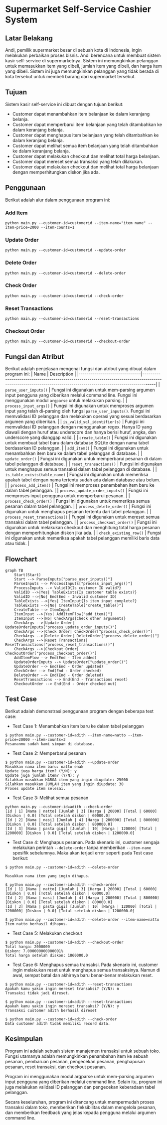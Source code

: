 # Supermarket Self-Service Cashier System

## Latar Belakang
Andi, pemilik supermarket besar di sebuah kota di Indonesia, ingin melakukan perbaikan proses bisnis. Andi berencana untuk membuat sistem kasir self-service di supermarketnya. Sistem ini memungkinkan pelanggan untuk memasukkan item yang dibeli, jumlah item yang dibeli, dan harga item yang dibeli. Sistem ini juga memungkinkan pelanggan yang tidak berada di kota tersebut untuk membeli barang dari supermarket tersebut.

## Tujuan
Sistem kasir self-service ini dibuat dengan tujuan berikut:
- Customer dapat menambahkan item belanjaan ke dalam keranjang belanja.
- Customer dapat memperbarui item belanjaan yang telah ditambahkan ke dalam keranjang belanja.
- Customer dapat menghapus item belanjaan yang telah ditambahkan ke dalam keranjang belanja.
- Customer dapat melihat semua item belanjaan yang telah ditambahkan ke dalam keranjang belanja.
- Customer dapat melakukan checkout dan melihat total harga belanjaan.
- Customer dapat mereset semua transaksi yang telah dilakukan.
- Customer dapat melakukan checkout dan melihat total harga belanjaan dengan memperhitungkan diskon jika ada.


## Penggunaan
Berikut adalah alur dalam penggunaan program ini:
### Add Item
`python main.py --customer-id=customerid --item-name="item name" --item-price=2000 --item-counts=1`
### Update Order
`python main.py --customer-id=customerid --update-order`
### Delete Order
`python main.py --customer-id=customerid --delete-order`
### Check Order
`python main.py --customer-id=customerid --check-order`
### Reset Transactions
`python main.py --customer-id=customerid --reset-transactions`
### Checkout Order
`python main.py --customer-id=customerid --checkout-order`

## Fungsi dan Atribut
Berikut adalah penjelasan mengenai fungsi dan atribut yang dibuat dalam program ini:
| Name                          | Description                                                                                                                                                      |
|-------------------------------|------------------------------------------------------------------------------------------------------------------------------------------------------------------|
| `parse_user_inputs()`         | Fungsi ini digunakan untuk mem-parsing argumen input pengguna yang diberikan melalui command line. Fungsi ini menggunakan modul `argparse` untuk melakukan parsing. |
| `process_input_args()`        | Fungsi ini digunakan untuk memproses argumen input yang telah di-parsing oleh fungsi `parse_user_inputs()`. Fungsi ini memvalidasi ID pelanggan dan melakukan operasi yang sesuai berdasarkan argumen yang diberikan. |
| `is_valid_sql_identifier(s)` | Fungsi ini memvalidasi ID pelanggan dengan menggunakan regex. Hanya ID yang diawali dengan huruf atau underscore dan hanya berisi huruf, angka, dan underscore yang dianggap valid. |
| `create_table()`              | Fungsi ini digunakan untuk membuat tabel baru dalam database SQLite dengan nama tabel berdasarkan ID pelanggan. |
| `add_item()`                  | Fungsi ini digunakan untuk menambahkan item baru ke dalam tabel pelanggan di database. |
| `update_order()`              | Fungsi ini digunakan untuk memperbarui pesanan di dalam tabel pelanggan di database. |
| `reset_transactions()`        | Fungsi ini digunakan untuk menghapus semua transaksi dalam tabel pelanggan di database. |
| `is_table_exists(table_name)` | Fungsi ini digunakan untuk memeriksa apakah tabel dengan nama tertentu sudah ada dalam database atau belum. |
| `process_add_item()`          | Fungsi ini memproses penambahan item baru ke dalam tabel pelanggan. |
| `process_update_order_inputs()` | Fungsi ini memproses input pengguna untuk memperbarui pesanan. |
| `process_check_order()`       | Fungsi ini digunakan untuk memeriksa semua pesanan dalam tabel pelanggan. |
| `process_delete_order()`      | Fungsi ini digunakan untuk menghapus pesanan tertentu dari tabel pelanggan. |
| `process_reset_transactions()` | Fungsi ini digunakan untuk mereset semua transaksi dalam tabel pelanggan. |
| `process_checkout_order()`    | Fungsi ini digunakan untuk melakukan checkout dan menghitung total harga pesanan dengan memperhitungkan diskon jika ada. |
| `check_existing_row()`        | Fungsi ini digunakan untuk memeriksa apakah tabel pelanggan memiliki baris data atau tidak. |

## Flowchart
```mermaid
graph TB
    Start(Start)
    Start --> ParseInputs["parse_user_inputs()"]
    ParseInputs --> ProcessInputs["process_input_args()"]
    ProcessInputs --> ValidID{Is customer ID valid?}
    ValidID -->|Yes| TableExists{Is customer table exists?}
    ValidID -->|No| End(End - Invalid customer ID)
    TableExists -->|Yes| ItemInput{Is item input complete?}
    TableExists -->|No| CreateTable["create_table()"]
    CreateTable --> ItemInput
    ItemInput -->|Yes| AddItemFlow["add_item()"]
    ItemInput -->|No| CheckArgs{Check other arguments}
    CheckArgs -->|Update Order| UpdateOrderInputs["process_update_order_inputs()"]
    CheckArgs -->|Check Order| CheckOrder["process_check_order()"]
    CheckArgs -->|Delete Order| DeleteOrder["process_delete_order()"]
    CheckArgs -->|Reset Transactions| ResetTransactions["process_reset_transactions()"]
    CheckArgs -->|Checkout Order| CheckoutOrder["process_checkout_order()"]
    AddItemFlow --> End(End - Item added)
    UpdateOrderInputs --> UpdateOrder["update_order()"]
    UpdateOrder --> End(End - Order updated)
    CheckOrder --> End(End - Order checked)
    DeleteOrder --> End(End - Order deleted)
    ResetTransactions --> End(End - Transactions reset)
    CheckoutOrder --> End(End - Order checked out)

```


## Test Case
Berikut adalah demonstrasi penggunaan program dengan beberapa test case:
- Test Case 1: Menambahkan item baru ke dalam tabel pelanggan
```shell
$ python main.py --customer-id=adith --item-name=natto --item-price=20000 --item-counts=3
Pesananmu sudah kami simpan di database.

```
- Test Case 2: Memperbarui pesanan
```shell
$ python main.py --customer-id=adith --update-order                                      
Masukkan nama item baru: natto enak
Update juga harga item? (Y/N): y
Update juga jumlah item? (Y/N): y
Silahkan masukkan HARGA item yang ingin diupdate: 25000
Silahkan masukkan JUMLAH item yang ingin diupdate: 30
Proses update item selesai.
```
- Test Case 3: Melihat semua pesanan
```shell
python main.py --customer-id=adith --check-order  
[Id | 1] [Nama | natto] [Jumlah | 3] [Harga | 20000] [Total | 60000] [Diskon | 0.0] [Total setelah diskon | 60000.0]
[Id | 2] [Nama | nasi] [Jumlah | 4] [Harga | 200000] [Total | 800000] [Diskon | 0.0] [Total setelah diskon | 800000.0]
[Id | 3] [Nama | pasta gigi] [Jumlah | 10] [Harga | 120000] [Total | 1200000] [Diskon | 0.0] [Total setelah diskon | 1200000.0]
```
- Test Case 4: Menghapus pesanan. Pada skenario ini, customer sengaja melakukan perintah `--delete-order` tanpa memberikan `--item-name` spesifik sebelumnya. Maka akan terjadi error seperti pada Test case berikut:
```shell
$ python main.py --customer-id=adith --delete-order

Masukkan nama item yang ingin dihapus.

$ python main.py --customer-id=adith --check-order 
[Id | 1] [Nama | natto] [Jumlah | 3] [Harga | 20000] [Total | 60000] [Diskon | 0.0] [Total setelah diskon | 60000.0]
[Id | 2] [Nama | nasi] [Jumlah | 4] [Harga | 200000] [Total | 800000] [Diskon | 0.0] [Total setelah diskon | 800000.0]
[Id | 3] [Nama | pasta gigi] [Jumlah | 10] [Harga | 120000] [Total | 1200000] [Diskon | 0.0] [Total setelah diskon | 1200000.0]

$ python main.py --customer-id=adith --delete-order --item-name=natto
Item natto berhasil dihapus.

```
- Test Case 5: Melakukan checkout
```shell
$ python main.py --customer-id=adith --checkout-order                
Total harga: 2000000
Diskon: 7.000000000000001%
Total harga setelah diskon: 1860000.0
```
- Test Case 6: Menghapus semua transaksi. Pada skenario ini, customer ingin melakukan reset untuk menghapus semua transaksinya. Namun di awal, sempat batal dan akhirnya baru benar-benar melakukan reset.
```shell
$ python main.py --customer-id=adith --reset-transactions
Apakah kamu yakin ingin mereset transaksi? (Y/N): n
Transaksi tidak jadi direset.

$ python main.py --customer-id=adith --reset-transactions
Apakah kamu yakin ingin mereset transaksi? (Y/N): y
Transaksi customer adith berhasil direset

$ python main.py --customer-id=adith --check-order       
Data customer adith tidak memiliki record data.
```

## Kesimpulan
Program ini adalah sebuah sistem manajemen transaksi untuk sebuah toko. Fungsi utamanya adalah memungkinkan penambahan item ke sebuah pesanan, pembaruan pesanan, pengecekan pesanan, penghapusan pesanan, reset transaksi, dan checkout pesanan.

Program ini menggunakan modul argparse untuk mem-parsing argumen input pengguna yang diberikan melalui command line. Selain itu, program ini juga melakukan validasi ID pelanggan dan pengecekan keberadaan tabel pelanggan.

Secara keseluruhan, program ini dirancang untuk mempermudah proses transaksi dalam toko, memberikan fleksibilitas dalam mengelola pesanan, dan memberikan feedback yang jelas kepada pengguna melalui argumen command line.
